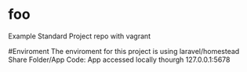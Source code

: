 # foo
Example Standard Project repo with vagrant


#Enviroment
The enviroment for this project is using laravel/homestead
Share Folder/App Code:
App accessed locally thourgh 127.0.0.1:5678
